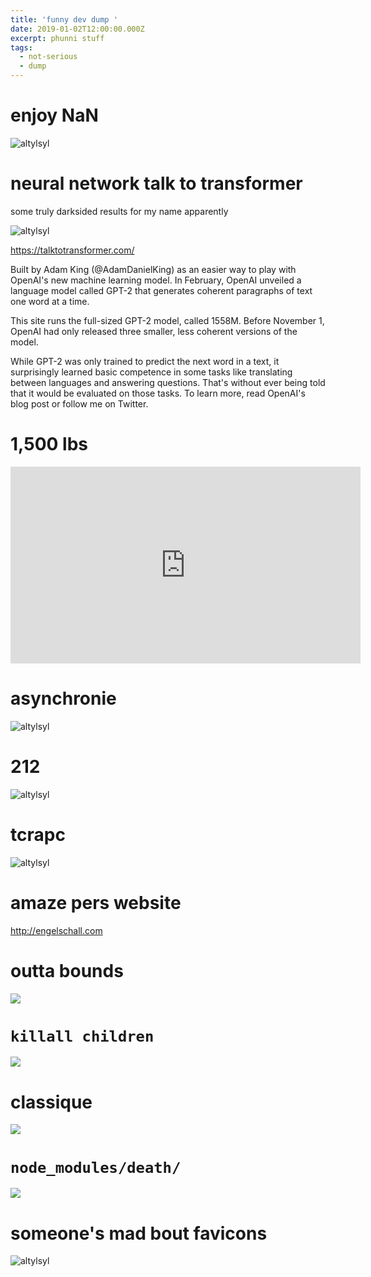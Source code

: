 ```yaml
---
title: 'funny dev dump '
date: 2019-01-02T12:00:00.000Z
excerpt: phunni stuff
tags:
  - not-serious
  - dump
---
```

# enjoy NaN

![altylsyl](https://res.cloudinary.com/cloudimgts/image/upload/v1575157971/yexuqnej56mq0npodxol.png)

# neural network talk to transformer

some truly darksided results for my name apparently

![altylsyl](https://res.cloudinary.com/cloudimgts/image/upload/v1573195100/u5p54qgjcerfugau8knw.png)

<https://talktotransformer.com/>

Built by Adam King (@AdamDanielKing) as an easier way to play with OpenAI's new machine learning model. In February, OpenAI unveiled a language model called GPT-2 that generates coherent paragraphs of text one word at a time.

This site runs the full-sized GPT-2 model, called 1558M. Before November 1, OpenAI had only released three smaller, less coherent versions of the model.

While GPT-2 was only trained to predict the next word in a text, it surprisingly learned basic competence in some tasks like translating between languages and answering questions. That's without ever being told that it would be evaluated on those tasks. To learn more, read OpenAI's blog post or follow me on Twitter.

# 1,500 lbs

<iframe width="560" height="315" src="https://www.youtube.com/embed/45X4VP8CGtk" frameborder="0" allow="accelerometer; autoplay; encrypted-media; gyroscope; picture-in-picture" allowfullscreen></iframe>

# asynchronie

![altylsyl](https://res.cloudinary.com/cloudimgts/image/upload/v1571184552/lldwuduv4mf5vgowafaz.png)

# 212

![altylsyl](https://res.cloudinary.com/cloudimgts/image/upload/v1571184464/k4rzz0owfvvitvxoesfo.png)

# tcrapc

![altylsyl](https://res.cloudinary.com/cloudimgts/image/upload/v1571184412/ualuwf0junhdzhi7atvn.png)

# amaze pers website

<http://engelschall.com>

# outta bounds

![](https://res.cloudinary.com/cloudimgts/image/upload/v1563157173/74318C30-1513-4813-AC8E-6829F0B47222_hnhngk.jpg)

# `killall children`

![](https://res.cloudinary.com/cloudimgts/image/upload/v1562695160/eb2aw2iza2hpwmx7ay6e.jpg)

# classique

![](https://res.cloudinary.com/cloudimgts/image/upload/v1562695042/qhukgdzfozfl8pjtxvnc.jpg)

# `node_modules/death/`

![](https://res.cloudinary.com/cloudimgts/image/upload/v1562634627/ksvyapdfwaypzrvcmbv9.jpg)

# someone's mad bout favicons

![altylsyl](https://res.cloudinary.com/cloudimgts/image/upload/v1575910389/qxd6bv1vrpshqym7ygdd.png)
